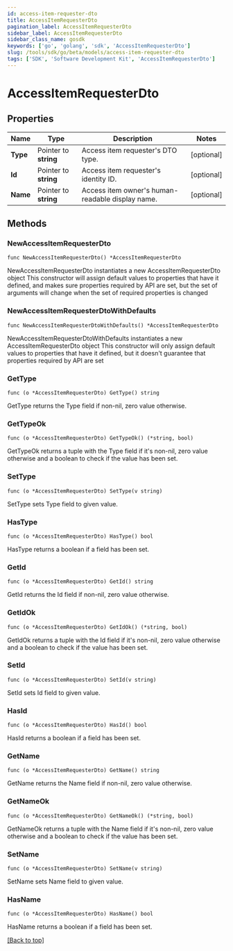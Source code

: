```yaml
---
id: access-item-requester-dto
title: AccessItemRequesterDto
pagination_label: AccessItemRequesterDto
sidebar_label: AccessItemRequesterDto
sidebar_class_name: gosdk
keywords: ['go', 'golang', 'sdk', 'AccessItemRequesterDto'] 
slug: /tools/sdk/go/beta/models/access-item-requester-dto
tags: ['SDK', 'Software Development Kit', 'AccessItemRequesterDto']
---
```


# AccessItemRequesterDto

## Properties

Name | Type | Description | Notes
------------ | ------------- | ------------- | -------------
**Type** | Pointer to **string** | Access item requester&#39;s DTO type. | [optional] 
**Id** | Pointer to **string** | Access item requester&#39;s identity ID. | [optional] 
**Name** | Pointer to **string** | Access item owner&#39;s human-readable display name. | [optional] 

## Methods

### NewAccessItemRequesterDto

`func NewAccessItemRequesterDto() *AccessItemRequesterDto`

NewAccessItemRequesterDto instantiates a new AccessItemRequesterDto object
This constructor will assign default values to properties that have it defined,
and makes sure properties required by API are set, but the set of arguments
will change when the set of required properties is changed

### NewAccessItemRequesterDtoWithDefaults

`func NewAccessItemRequesterDtoWithDefaults() *AccessItemRequesterDto`

NewAccessItemRequesterDtoWithDefaults instantiates a new AccessItemRequesterDto object
This constructor will only assign default values to properties that have it defined,
but it doesn't guarantee that properties required by API are set

### GetType

`func (o *AccessItemRequesterDto) GetType() string`

GetType returns the Type field if non-nil, zero value otherwise.

### GetTypeOk

`func (o *AccessItemRequesterDto) GetTypeOk() (*string, bool)`

GetTypeOk returns a tuple with the Type field if it's non-nil, zero value otherwise
and a boolean to check if the value has been set.

### SetType

`func (o *AccessItemRequesterDto) SetType(v string)`

SetType sets Type field to given value.

### HasType

`func (o *AccessItemRequesterDto) HasType() bool`

HasType returns a boolean if a field has been set.

### GetId

`func (o *AccessItemRequesterDto) GetId() string`

GetId returns the Id field if non-nil, zero value otherwise.

### GetIdOk

`func (o *AccessItemRequesterDto) GetIdOk() (*string, bool)`

GetIdOk returns a tuple with the Id field if it's non-nil, zero value otherwise
and a boolean to check if the value has been set.

### SetId

`func (o *AccessItemRequesterDto) SetId(v string)`

SetId sets Id field to given value.

### HasId

`func (o *AccessItemRequesterDto) HasId() bool`

HasId returns a boolean if a field has been set.

### GetName

`func (o *AccessItemRequesterDto) GetName() string`

GetName returns the Name field if non-nil, zero value otherwise.

### GetNameOk

`func (o *AccessItemRequesterDto) GetNameOk() (*string, bool)`

GetNameOk returns a tuple with the Name field if it's non-nil, zero value otherwise
and a boolean to check if the value has been set.

### SetName

`func (o *AccessItemRequesterDto) SetName(v string)`

SetName sets Name field to given value.

### HasName

`func (o *AccessItemRequesterDto) HasName() bool`

HasName returns a boolean if a field has been set.


[[Back to top]](#) 


